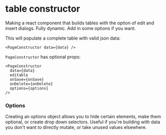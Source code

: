 # table constructor

Making a react component that builds tables with the option of edit and insert dialogs.
Fully dynamic. Add in some options if you want.

This will populate a complete table with valid json data:
```TSX
<PageConstructor data={data} />
```

`PageConstructor` has optional props:
```TSX
<PageConstructor 
  data={data} 
  editable
  onSave={onSave}
  onDelete={onDelete}
  options={options}
/>
```

### Options
Creating an options object allows you to hide certain elements, make them optional, or create drop down selectors. 
Useful if you're building with data you don't want to directly mutate, or take unused values elsewhere.
